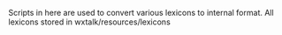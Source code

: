 Scripts in here are used to convert various lexicons to internal format. All lexicons stored in wxtalk/resources/lexicons
